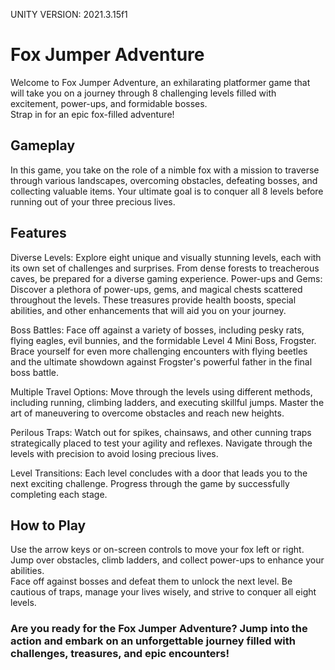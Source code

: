 UNITY VERSION: 2021.3.15f1

# Fox Jumper Adventure
Welcome to Fox Jumper Adventure, an exhilarating platformer game that will take you on a journey through 8 challenging levels filled with excitement, power-ups, and formidable bosses.   
Strap in for an epic fox-filled adventure!  

## Gameplay
In this game, you take on the role of a nimble fox with a mission to traverse through various landscapes, overcoming obstacles, defeating bosses, and collecting valuable items. 
Your ultimate goal is to conquer all 8 levels before running out of your three precious lives.

## Features
Diverse Levels: Explore eight unique and visually stunning levels, each with its own set of challenges and surprises. From dense forests to treacherous caves, be prepared for a diverse gaming experience.
Power-ups and Gems: Discover a plethora of power-ups, gems, and magical chests scattered throughout the levels. These treasures provide health boosts, special abilities, and other enhancements that will aid you on your journey.

Boss Battles: Face off against a variety of bosses, including pesky rats, flying eagles, evil bunnies, and the formidable Level 4 Mini Boss, Frogster. Brace yourself for even more challenging encounters with flying beetles and the ultimate showdown against Frogster's powerful father in the final boss battle.

Multiple Travel Options: Move through the levels using different methods, including running, climbing ladders, and executing skillful jumps. Master the art of maneuvering to overcome obstacles and reach new heights.

Perilous Traps: Watch out for spikes, chainsaws, and other cunning traps strategically placed to test your agility and reflexes. Navigate through the levels with precision to avoid losing precious lives.

Level Transitions: Each level concludes with a door that leads you to the next exciting challenge. Progress through the game by successfully completing each stage.

## How to Play
Use the arrow keys or on-screen controls to move your fox left or right.   
Jump over obstacles, climb ladders, and collect power-ups to enhance your abilities.    
Face off against bosses and defeat them to unlock the next level. Be cautious of traps, manage your lives wisely, and strive to conquer all eight levels.   

### Are you ready for the Fox Jumper Adventure? Jump into the action and embark on an unforgettable journey filled with challenges, treasures, and epic encounters!   
